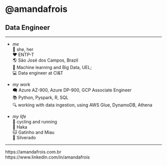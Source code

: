 # @amandafrois 
<h2>Data Engineer </h2>

<hr>

-  _me_<br>
:woman: she, her <br>
:heart: ENTP-T <br>
:earth_americas: São José dos Campos, Brazil<br>
:office: Machine learning and Big Data, UEL; <br>
:computer: Data engineer at CI&T<br>

- _my work_<br>
:left_speech_bubble: Azure AZ-900, Azure DP-900, GCP Associate Engineer <br>
:books: Python, Pyspark, R, SQL <br>
:mag: working with data ingestion, using AWS Glue, DynamoDB, Athena<br>

- _my life_<br>
:mountain_bicyclist: cycling and running<br>
:dog: Haka<br>
:cat: Gatinho and Miau<br>
:horse: Silverado<br>

<hr>
https://amandafrois.com.br <br>
https://www.linkedin.com/in/amandafrois
